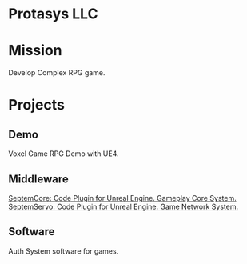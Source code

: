 # Protasys LLC

# Mission

Develop Complex RPG game.

# Projects

## Demo

Voxel Game RPG Demo with UE4.

## Middleware

[SeptemCore: Code Plugin for Unreal Engine. Gameplay Core System.](https://github.com/sikkey/SeptemCore)
[SeptemServo: Code Plugin for Unreal Engine. Game Network System.](https://github.com/sikkey/SeptemServo)

## Software

Auth System software for games.